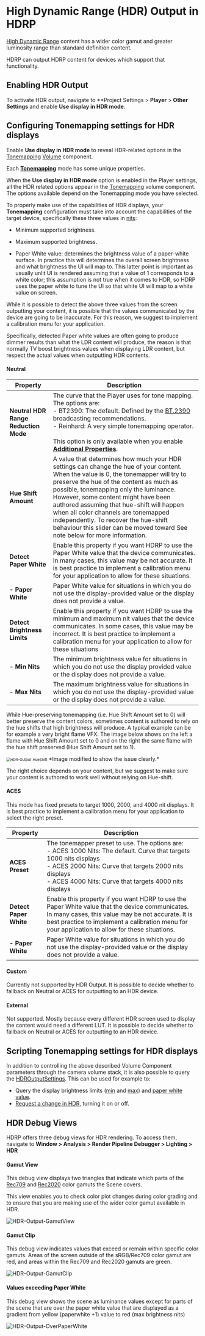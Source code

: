# High Dynamic Range (HDR) Output in HDRP

[High Dynamic Range](https://en.wikipedia.org/wiki/High-dynamic-range_imaging) content has a wider color gamut and greater luminosity range than standard definition content.

HDRP can output HDRP content for devices which support that functionality.

## Enabling HDR Output

To activate HDR output, navigate to **Project Settings > **Player** > **Other Settings** and enable **Use display in HDR mode**.

## Configuring Tonemapping settings for HDR displays

Enable **Use display in HDR mode** to reveal HDR-related options in the [Tonemapping](https://github.com/Unity-Technologies/Graphics/pull/Post-Processing-Tonemapping.md) [Volume](https://docs.unity3d.com/Packages/com.unity.render-pipelines.high-definition@13.0/manual/Volumes.html) component.

Each **[Tonemapping](Post-Processing-Tonemapping.md)** mode has some unique properties.

When the **Use display in HDR mode** option is enabled in the Player settings, all the HDR related options appear in the  [Tonemapping](Post-Processing-Tonemapping.md) volume component. The options available depend on the Tonemapping mode you have selected.

To properly make use of the capabilities of HDR displays, your **Tonemapping** configuration must take into account the capabilities of the target device, specifically these three values in [nits](https://en.wikipedia.org/wiki/Candela_per_square_metre):

- Minimum supported brightness.
- Maximum supported brightness.

- Paper White value: determines the brightness value of a paper-white surface. In practice this will determines the overall screen brightness and what brightness the UI will map to. This latter point is important as usually unlit UI is rendered assuming that a value of 1 corresponds to a white color; this assumption is not true when it comes to HDR, so HDRP uses the paper white to tune the UI so that white UI will map to a white value on screen.



While it is possible to detect the above three values from the screen outputting your content, it is possible that the values communicated by the device are going to be inaccurate. For this reason, we suggest to implement a calibration menu for your application.

Specifically, detected Paper white values are often going to produce dimmer results than what the LDR content will produce, the reason is that normally TV boost brightness values when displaying LDR content, but respect the actual values when outputting HDR contents.

#### Neutral

| **Property**                         | **Description**                                              |
| ------------------------------------ | ------------------------------------------------------------ |
| **Neutral HDR Range Reduction Mode** | The curve that the Player uses for tone mapping. The options are:<br />- BT2390: The default. Defined by the [BT.2390](https://www.itu.int/pub/R-REP-BT.2390) broadcasting recommendations.<br />- Reinhard: A very simple tonemapping operator.<br /><br />This option is only available when you enable **[Additional Properties](More-Options.html)**. |
| **Hue Shift Amount**                 | A value that determines how much your HDR settings can change the hue of your content. When the value is 0, the tonemapper will try to preserve the hue of the content as much as possible, tonemapping only the luminance. However, some content might have been authored assuming that hue-shift will happen when all color channels are tonemapped independently. To recover the hue-shift behaviour this slider can be moved toward See note below for more information. |
| **Detect Paper White**               | Enable this property if you want HDRP to use the Paper White value that the device communicates. In many cases, this value may be not accurate. It is best practice to implement a calibration menu for your application to allow for these situations. |
| **- Paper White**                    | Paper White value for situations in which you do not use the display-provided value or the display does not provide a value. |
| **Detect Brightness Limits**         | Enable this property if you want HDRP to use the minimum and maximum nit values that the device communicates. In some cases, this value may be incorrect. It is best practice to implement a calibration menu for your application to allow for these situations |
| **- Min Nits**                       | The minimum brightness value for situations in which you do not use the display provided value or the display does not provide a value. |
| **- Max Nits**                       | The maximum brightness value for situations in which you do not use the display-provided value or the display does not provide a value. |

While Hue-preserving tonemapping (i.e. Hue Shift Amount set to 0) will better preserve the content colors, sometimes content is authored to rely on the hue shifts that high brightness will produce. A typical example can be for example a very bright flame VFX. The image below shows on the left a flame with Hue Shift Amount set to 0 and on the right the same flame with the hue shift preserved (Hue Shift Amount set to 1).

 <img src="Images\HDR-Output-HueShift.png" alt="HDR-Output-HueShift" style="zoom:67%;" />
*Image modified to show the issue clearly.*

The right choice depends on your content, but we suggest to make sure your content is authored to work well without relying on Hue-shift.

#### ACES

This mode has fixed presets to target 1000, 2000, and 4000 nit displays. It is best practice to implement a calibration menu for your application to select the right preset.

| **Property**           | **Description**                                              |
| ---------------------- | ------------------------------------------------------------ |
| **ACES Preset**        | The tonemapper preset to use. The options are:<br />- ACES 1000 Nits: The default. Curve that targets 1000 nits displays<br />- ACES 2000 Nits: Curve that targets 2000 nits displays<br />- ACES 4000 Nits: Curve that targets 4000 nits displays |
| **Detect Paper White** | Enable this property if you want HDRP to use the Paper White value that the device communicates. In many cases, this value may be not accurate. It is best practice to implement a calibration menu for your application to allow for these situations. |
| **- Paper White**      | Paper White value for situations in which you do not use the display-provided value or the display does not provide a value. |

#### Custom

Currently not supported by HDR Output. It is possible to decide whether to fallback on Neutral or ACES for outputting to an HDR device.

#### External

Not supported. Mostly because every different HDR screen used to display the content would need a different LUT. It is possible to decide whether to fallback on Neutral or ACES for outputting to an HDR device.

## Scripting Tonemapping settings for HDR displays

In addition to controlling the above described Volume Component parameters through the camera volume stack, it is also possible to query the [HDROutputSettings](https://docs.unity3d.com/ScriptReference/HDROutputSettings.html). This can be used for example to:

- Query the display brightness limits ([min](https://docs.unity3d.com/ScriptReference/HDROutputSettings-minToneMapLuminance.htmlhttps://docs.unity3d.com/ScriptReference/HDROutputSettings-minToneMapLuminance.html) and [max](https://docs.unity3d.com/ScriptReference/HDROutputSettings-maxToneMapLuminance.html)) and [paper white value](https://docs.unity3d.com/ScriptReference/HDROutputSettings-paperWhiteNits.html).
- [Request a change in HDR](https://docs.unity3d.com/ScriptReference/HDROutputSettings.RequestHDRModeChange.html), turning it on or off.

## HDR Debug Views

HDRP offers three debug views for HDR rendering. To access them, navigate to **Window > Analysis > Render Pipeline Debugger > Lighting > HDR**

#### Gamut View

This debug view displays two triangles that indicate which parts of the [Rec709](https://en.wikipedia.org/wiki/Rec._709) and [Rec2020](https://en.wikipedia.org/wiki/Rec._2020) color gamuts the Scene covers.

This view enables you to check color plot changes during color grading and to ensure that you are making use of the wider color gamut available in HDR.

![HDR-Output-GamutView](Images/HDR-Output-GamutView.png)

#### Gamut Clip

This debug view indicates values that exceed or remain within specific color gamuts. Areas of the screen outside of the sRGB/Rec709 color gamut are red, and areas within the Rec709 and Rec2020 gamuts are green.

![HDR-Output-GamutClip](Images\HDR-Output-GamutClip.png)



#### Values exceeding Paper White

This debug view shows the scene as luminance values except for parts of the scene that are over the paper white value that are displayed as a gradient from yellow (paperwhite +1) value to red (max brightness nits)

![HDR-Output-OverPaperWhite](Images\HDR-Output-OverPaperWhite.png)
